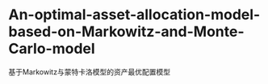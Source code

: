 # An-optimal-asset-allocation-model-based-on-Markowitz-and-Monte-Carlo-model
基于Markowitz与蒙特卡洛模型的资产最优配置模型
